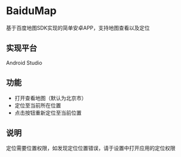 # BaiduMap
基于百度地图SDK实现的简单安卓APP，支持地图查看以及定位

## 实现平台
Android Studio

## 功能
* 打开查看地图（默认为北京市）
* 定位至当前所在位置
* 点击按钮重新定位至当前位置

## 说明
定位需要位置权限，如发现定位位置错误，请于设置中打开应用的定位权限
